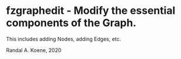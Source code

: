# fzgraphedit - Modify the essential components of the Graph.

This includes adding Nodes, adding Edges, etc.

Randal A. Koene, 2020
